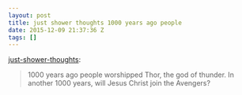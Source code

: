 ```yaml
---
layout: post
title: just shower thoughts 1000 years ago people
date: 2015-12-09 21:37:36 Z
tags: []
---
```

[just-shower-thoughts](http://just-shower-thoughts.tumblr.com/post/134774408644/1000-years-ago-people-worshipped-thor-the-god-of):

> 1000 years ago people worshipped Thor, the god of thunder. In another 1000 years, will Jesus Christ join the Avengers?
